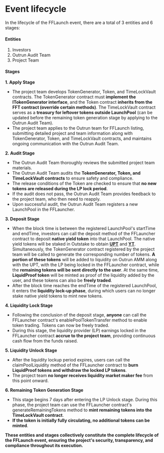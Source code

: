 # Event lifecycle

In the lifecycle of the FFLaunch event, there are a total of 3 entities and 6 stages:

#### Entities

1. Investors
2. Outrun Audit Team
3. Project Team

#### Stages

**1. Apply Stage**

* The project team develops TokenGenerator, Token, and TimeLockVault contracts. The TokenGenerator contract must **implement the ITokenGenerator interface**, and the Token contract **inherits from the FFT contract (override certain methods)**. The TimeLockVault contract serves as a **treasury for leftover tokens outside LaunchPool** (can be updated before the remaining token generation stage by applying to the Outrun Audit Team).
* The project team applies to the Outrun team for FFLaunch listing, submitting detailed project and team information along with TokenGenerator, Token, and TimeLockVault contracts, and maintains ongoing communication with the Outrun Audit Team.

**2. Audit Stage**

* The Outrun Audit Team thoroughly reviews the submitted project team materials.
* The Outrun Audit Team audits the **TokenGenerator, Token, and TimeLockVault contracts** to ensure safety and compliance.
* The release conditions of the Token are checked to ensure that **no new tokens are released during the LP lock period**.
* If the audit does not pass, the Outrun Audit Team provides feedback to the project team, who then need to reapply.
* Upon successful audit, the Outrun Audit Team registers a new LaunchPool in the FFLauncher.

**3. Deposit Stage**

* When the block time is between the registered LaunchPool's startTime and endTime, investors can call the deposit method of the FFLauncher contract to deposit **native yield token** into that LaunchPool. The native yield tokens will be staked in Outstake to obtain [**UPT**](../outstake/yield-tokenization/upt.md) and [**YT**](../outstake/yield-tokenization/yield-token.md). Simultaneously, the TokenGenerator contract registered by the project team will be called to generate the corresponding number of tokens. **A portion of these tokens** will be added to liquidity on Outrun AMM along with the UPT, with the LP being locked in the FFLauncher contract, while the **remaining tokens will be sent directly to the user**. At the same time, **LiquidProof token** will be minted as proof of the liquidity added by the user, and these tokens can also be **freely traded**.
* After the block time reaches the endTime of the registered LaunchPool, it enters the **liquidity lock-up phase**, during which users can no longer stake native yield tokens to mint new tokens.

**4. Liquidity Lock Stage**

* Following the conclusion of the deposit stage, **anyone** can call the FFLauncher contract's enablePoolTokenTransfer method to enable token trading. Tokens can now be freely traded.
* During this stage, the liquidity provider (LP) earnings locked in the FFLauncher contract **accrue to the project team**, providing continuous cash flow from the funds raised.

**5. Liquidity Unlock Stage**

* After the liquidity lockup period expires, users can call the claimPoolLiquidity method of the FFLauncher contract to **burn LiquidProof tokens and withdraw the locked LP tokens**.
* The project team **no longer receives liquidity market maker fee** from this point onward.

**6. Remaining Token Generation Stage**

* This stage begins 7 days after entering the LP Unlock stage. During this phase, the project team can use the FFLauncher contract's generateRemainingTokens method to **mint remaining tokens into the TimeLockVault contract**.
* **If the token is initially fully circulating, no additional tokens can be minted**.

**These entities and stages collectively constitute the complete lifecycle of the FFLaunch event, ensuring the project's security, transparency, and compliance throughout its execution.**
